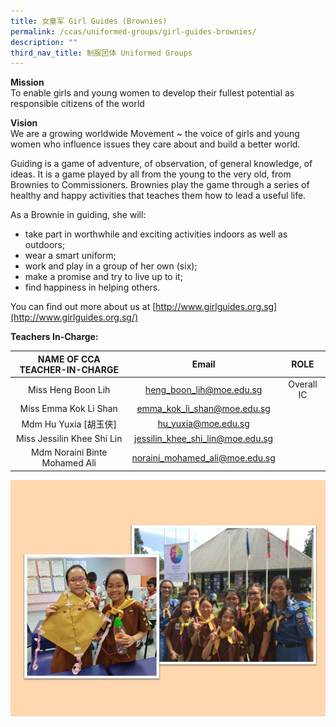 ```yaml
---
title: 女童军 Girl Guides (Brownies)
permalink: /ccas/uniformed-groups/girl-guides-brownies/
description: ""
third_nav_title: 制服团体 Uniformed Groups
---
```

**Mission** <br>
To enable girls and young women to develop their fullest potential as responsible citizens of the world

**Vision** <br>
We are a growing worldwide Movement ~ the voice of girls and young women who influence issues they care about and build a better world.

Guiding is a game of adventure, of observation, of general knowledge, of ideas. It is a game played by all from the young to the very old, from Brownies to Commissioners. Brownies play the game through a series of healthy and happy activities that teaches them how to lead a useful life.  

As a Brownie in guiding, she will:
* take part in worthwhile and exciting activities indoors as well as outdoors;
* wear a smart uniform;
* work and play in a group of her own (six);
* make a promise and try to live up to it;
* find happiness in helping others.  

You can find out more about us at [http://www.girlguides.org.sg](http://www.girlguides.org.sg/)

**Teachers In-Charge:**

| NAME OF CCA<br>TEACHER-IN-CHARGE |               Email              |    ROLE    |
|:--------------------------------:|:--------------------------------:|:----------:|
|        Miss Heng Boon Lih        |     heng_boon_lih@moe.edu.sg     | Overall IC |
|       Miss Emma Kok Li Shan      |    emma_kok_li_shan@moe.edu.sg   |            |
|       Mdm Hu Yuxia [胡玉侠]      |        hu_yuxia@moe.edu.sg       |            |
|    Miss Jessilin Khee Shi Lin    | jessilin_khee_shi_lin@moe.edu.sg |            |
|   Mdm Noraini Binte Mohamed Ali  |  noraini_mohamed_ali@moe.edu.sg  |            |

![](/images/Slide19.jpg)